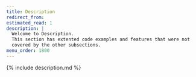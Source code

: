 ```yaml
---
title: Description
redirect_from:
estimated_read: 1
description: |
  Welcome to Description.
  This section has extented code examples and features that were not
  covered by the other subsections.
menu_order: 1800
---
```


{% include description.md %}
